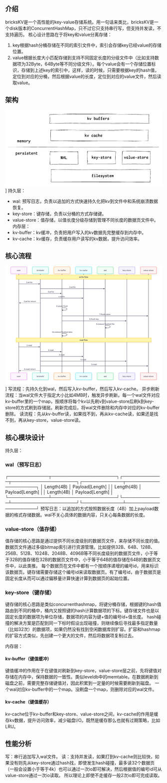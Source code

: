 ## 介绍
bricksKV是一个高性能的key-value存储系统。用一句话来类比，bricksKV是一个disk版本的ConcurrentHashMap，只不过它只支持串行写，但支持并发读，不支持遍历。
核心设计思路在于将key和value分离存储：
1. key根据hash分桶存储在不同的索引文件中，索引会存储key已经value的存储位置。
2. value根据长度大小匹配存储到支持不同固定长度的分级文件中（比如支持数据项为32Byte，64Byte等不同分级文件）。每个value会有一个存储位置标识，存储到上述key的索引中，这样，读的时候，只需要根据key的hash值，定位到对应的分桶，然后根据value的长度，定位到对应的value文件，然后读取value。

## 架构
![Architecture](./docs/image/architecture.png)]
持久层：
* wal: 预写日志，负责以追加的方式快速持久化把kv到文件中和系统崩溃数据恢复。
* key-store：键存储，负责以分桶的方式存储键。
* value-store：值存储，以值长度分级存储到管理不同长度的数据页文件中。
  内存层：
* kv-buffer：kv缓冲，负责把用户写入的kv数据先完整缓存到内存中。
* kv-cache：kv缓存，负责缓存用户读写的kv数据，提升访问效率。
## 核心流程
![Core flow](./docs/image/core-flow.png)]
写流程：先持久化到wal，然后写入kv-buffer，然后写入kv-cache。
异步刷新流程：当wal文件大于指定大小比如4MB时，触发异步刷新。每一个wal文件对应kv-buffer里的一个map，按顺序将每个kv以先刷v到value-store后刷k到key-store的方式刷到存储层。刷新完成后，将wal文件删除和内存中对应的kv-buffer删除。
读流程：先从kv-buffer读，如果找不到，再从kv-cache读，如果还是找不到，再从key-store，value-store读。
## 核心模块设计

持久层：
### wal（预写日志）
┌─────────────┬─────────────────────┐┌─────────────┬─────────────────────┐┌─────────────┬─────────────────────┐
│ Length(4B)  │ Payload[Length]     ││ Length(4B)  │ Payload[Length]     ││ Length(4B)  │ Payload[Length]     │
└─────────────┴─────────────────────┘└─────────────┴─────────────────────┘└─────────────┴─────────────────────┘
预写日志：以追加的方式按照数据长度（4B）加上payload数据的格式存储数据。wal不关心具体的数据内容，只关心每条数据的长度。
### value-store（值存储）
值存储的核心思路是通过提供不同长度级别的数据页文件，来存储不同长度的值。数据页文件通过多级bitmap索引进行资源管理。比如提供32B、64B、128B、256B、512B、1024B、2048B、4096B等不同长度级别的数据页文件，小于等于32B的值存储在32B的数据页文件中，小于等于64B的值存储在64B的数据页文件中，以此类推。
每个数据页在文件中都有一个按顺序递增的编号id，用来标识该数据页。键存储需要存储这个编号id来读取数据页。有了编号id，由于数据页是固定长度从而可以通过偏移量计算快速计算到数据页的起始位置。
### key-store（键存储）
键存储的核心思路是类似concurrenthashmap，将键分桶存储，根据键的hash值路由到不同的桶中，桶内又按照键的hash计算数据项的下标。键存储文件也是以固定长度的数据项为单位存储，数据项的内容为键+值的编号id+值长度。
hash碰撞的解决方案是匹配到同一下标时假设出现碰撞，则继续像后寻找最多指定数量（比如32次）的数据项，如果仍然没有找到空闲数据库则扩容。扩容和hashmap的扩容方式类似，先创建一个更大的文件，然后将数据项复制过去。

内存层：
#### kv-buffer（键值缓冲）
键值缓冲的作用在于在键值对刷新到key-store，value-store层之前，先将键值对存储在内存中，保持数据的一致性。类似leveldb中的memtable。在数据刷新到磁盘之前，需要完整存储键值对，因此积累到一定量的时候需要刷新到磁盘。
一个wal对应kv-buffer中的一个map。没刷盘一个map，则删除对应的wal文件。

#### kv-cache（键值缓存）
kv-cache位于kv-buffer和key-store、value-store之间，kv-cache的作用是缓存kv数据，提升访问效率，减少磁盘I/O。既然是缓存那么也就有过期策略，比如LRU。

## 性能分析
写：串行追加写入wal文件。
读：支持并发读，如果打到kv-cache则比较快，如果没有则先从key-store通过hash找，即使发生hash碰撞，最多读32个数据页（一般会设置小于等于4k）也可以通过一次io即可解决，然后根据值的编号id可从value-store通过一次io读取。
所以理论上即使不走缓存一般2次io即可完成读取。

